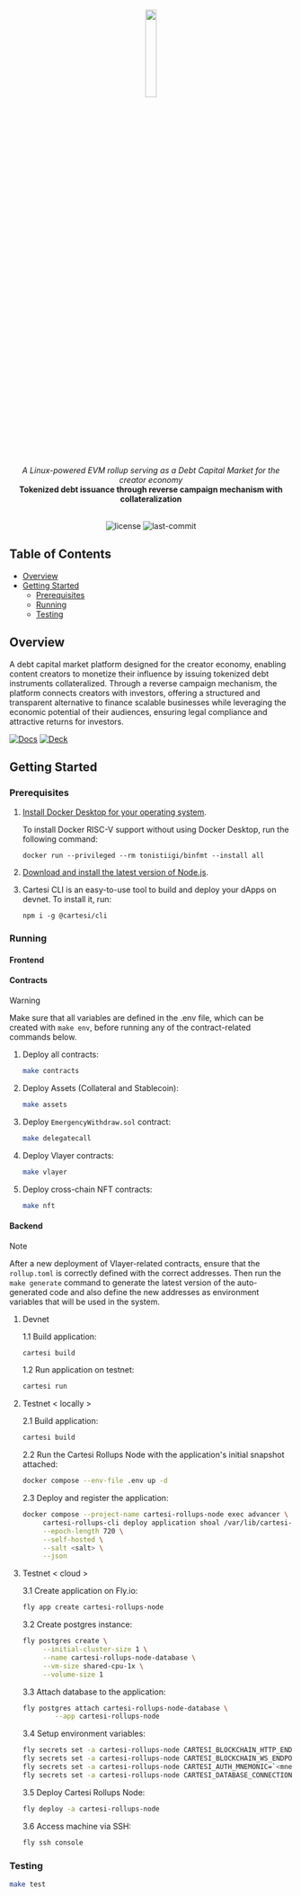 <br>
<p align="center">
    <img src="https://github.com/user-attachments/assets/465b7615-842a-4f92-9f68-f3ffb8670fda" align="center" width="20%">
</p>
<br>
<div align="center">
    <i>A Linux-powered EVM rollup serving as a Debt Capital Market for the creator economy</i>
</div>
<div align="center">
<b>Tokenized debt issuance through reverse campaign mechanism with collateralization</b>
</div>
<br>
<p align="center">
	<img src="https://img.shields.io/github/license/tribeshq/tribes?style=default&logo=opensourceinitiative&logoColor=white&color=959CD0" alt="license">
	<img src="https://img.shields.io/github/last-commit/tribeshq/tribes?style=default&logo=git&logoColor=white&color=D1DCCB" alt="last-commit">
</p>

## Table of Contents
- [Overview](#overview)
- [Getting Started](#getting-started)
  - [Prerequisites](#prerequisites)
  - [Running](#running)
  - [Testing](#testing)

## Overview
A debt capital market platform designed for the creator economy, enabling content creators to monetize their influence by issuing tokenized debt instruments collateralized. Through a reverse campaign mechanism, the platform connects creators with investors, offering a structured and transparent alternative to finance scalable businesses while leveraging the economic potential of their audiences, ensuring legal compliance and attractive returns for investors.
<br>

[![Docs]][Link-docs] [![Deck]][Link-deck]
	
[Docs]: https://img.shields.io/badge/Documentation-959CD0?style=for-the-badge
[Link-docs]: https://docs.google.com/document/d/1l5D6sn9DBbaJFtTCfIM1gxoH7-10fVi9t2tsNr942Rw/edit?tab=t.0#heading=h.dfmi5re7vy34

[Deck]: https://img.shields.io/badge/Pitch%20Deck-D1DCCB?style=for-the-badge
[Link-deck]: https://www.canva.com/design/DAGVvlTnNpM/GsV9c1XuhYRYCrPK5811GA/view?utm_content=DAGVvlTnNpM&utm_campaign=designshare&utm_medium=link&utm_source=editor

## Getting Started

### Prerequisites
1. [Install Docker Desktop for your operating system](https://www.docker.com/products/docker-desktop/).

   To install Docker RISC-V support without using Docker Desktop, run the following command:
    
   ```shell
   docker run --privileged --rm tonistiigi/binfmt --install all
   ```

2. [Download and install the latest version of Node.js](https://nodejs.org/en/download).

3. Cartesi CLI is an easy-to-use tool to build and deploy your dApps on devnet. To install it, run:

   ```shell
   npm i -g @cartesi/cli
   ```

### Running

#### Frontend

#### Contracts
> [!WARNING]
> Make sure that all variables are defined in the .env file, which can be created with `make env`, before running any of the contract-related commands below.

1. Deploy all contracts:

   ```sh
   make contracts
   ```

2. Deploy Assets (Collateral and Stablecoin):

   ```sh
   make assets
   ```

3. Deploy `EmergencyWithdraw.sol` contract:

   ```sh
   make delegatecall
   ```
   
4. Deploy Vlayer contracts:

   ```sh
   make vlayer
   ```

5. Deploy cross-chain NFT contracts:

   ```sh
   make nft
   ```

#### Backend
> [!NOTE]
> After a new deployment of Vlayer-related contracts, ensure that the `rollup.toml` is correctly defined with the correct addresses. Then run the `make generate` command to generate the latest version of the auto-generated code and also define the new addresses as environment variables that will be used in the system.

1. Devnet

   1.1 Build application:
   ```sh
   cartesi build
   ```

   1.2 Run application on testnet:
   ```sh
   cartesi run
   ```

2. Testnet < locally >

   2.1 Build application:
   ```sh
   cartesi build
   ```

   2.2 Run the Cartesi Rollups Node with the application's initial snapshot attached:
   ```sh
   docker compose --env-file .env up -d
   ```

   2.3 Deploy and register the application:
   ```sh
   docker compose --project-name cartesi-rollups-node exec advancer \
		cartesi-rollups-cli deploy application shoal /var/lib/cartesi-rollups-node/snapshot \
		--epoch-length 720 \
		--self-hosted \
		--salt <salt> \
		--json
   ```

3. Testnet < cloud >

   3.1 Create application on Fly.io:
   ```sh
   fly app create cartesi-rollups-node
   ```

   3.2 Create postgres instance:
   ```sh
   fly postgres create \
	   	--initial-cluster-size 1 \
	   	--name cartesi-rollups-node-database \
	   	--vm-size shared-cpu-1x \
	   	--volume-size 1
   ```

   3.3 Attach database to the application:
   ```sh
   fly postgres attach cartesi-rollups-node-database \
           --app cartesi-rollups-node
   ```

   3.4 Setup environment variables:
   ```sh
   fly secrets set -a cartesi-rollups-node CARTESI_BLOCKCHAIN_HTTP_ENDPOINT=<web3-provider-http-endpoint>
   fly secrets set -a cartesi-rollups-node CARTESI_BLOCKCHAIN_WS_ENDPOINT=<web3-provider-ws-endpoint>
   fly secrets set -a cartesi-rollups-node CARTESI_AUTH_MNEMONIC=`<mnemonic>`
   fly secrets set -a cartesi-rollups-node CARTESI_DATABASE_CONNECTION=<connection_string>
   ```

   3.5 Deploy Cartesi Rollups Node:
   ```sh
   fly deploy -a cartesi-rollups-node
   ```

   3.6 Access machine via SSH:
   ```sh
   fly ssh console
   ```

### Testing
```sh
make test
```
